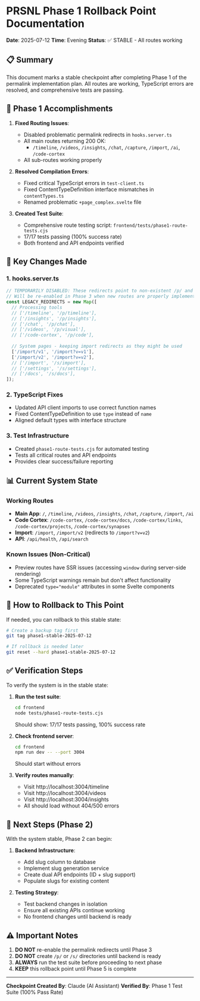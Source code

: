 # PRSNL Phase 1 Rollback Point Documentation

**Date**: 2025-07-12
**Time**: Evening
**Status**: ✅ STABLE - All routes working

## 📋 Summary

This document marks a stable checkpoint after completing Phase 1 of the permalink implementation plan. All routes are working, TypeScript errors are resolved, and comprehensive tests are passing.

## 🎯 Phase 1 Accomplishments

1. **Fixed Routing Issues**:
   - Disabled problematic permalink redirects in `hooks.server.ts`
   - All main routes returning 200 OK:
     - `/timeline`, `/videos`, `/insights`, `/chat`, `/capture`, `/import`, `/ai`, `/code-cortex`
   - All sub-routes working properly

2. **Resolved Compilation Errors**:
   - Fixed critical TypeScript errors in `test-client.ts`
   - Fixed ContentTypeDefinition interface mismatches in `contentTypes.ts`
   - Renamed problematic `+page_complex.svelte` file

3. **Created Test Suite**:
   - Comprehensive route testing script: `frontend/tests/phase1-route-tests.cjs`
   - 17/17 tests passing (100% success rate)
   - Both frontend and API endpoints verified

## 🔧 Key Changes Made

### 1. hooks.server.ts
```typescript
// TEMPORARILY DISABLED: These redirects point to non-existent /p/ and /s/ directories
// Will be re-enabled in Phase 3 when new routes are properly implemented
const LEGACY_REDIRECTS = new Map([
  // Processing tools
  // ['/timeline', '/p/timeline'],
  // ['/insights', '/p/insights'],
  // ['/chat', '/p/chat'],
  // ['/videos', '/p/visual'],
  // ['/code-cortex', '/p/code'],
  
  // System pages - keeping import redirects as they might be used
  ['/import/v1', '/import?v=v1'],
  ['/import/v2', '/import?v=v2'],
  // ['/import', '/s/import'],
  // ['/settings', '/s/settings'],
  // ['/docs', '/s/docs'],
]);
```

### 2. TypeScript Fixes
- Updated API client imports to use correct function names
- Fixed ContentTypeDefinition to use `type` instead of `name`
- Aligned default types with interface structure

### 3. Test Infrastructure
- Created `phase1-route-tests.cjs` for automated testing
- Tests all critical routes and API endpoints
- Provides clear success/failure reporting

## 📊 Current System State

### Working Routes
- **Main App**: `/`, `/timeline`, `/videos`, `/insights`, `/chat`, `/capture`, `/import`, `/ai`
- **Code Cortex**: `/code-cortex`, `/code-cortex/docs`, `/code-cortex/links`, `/code-cortex/projects`, `/code-cortex/synapses`
- **Import**: `/import`, `/import/v2` (redirects to `/import?v=v2`)
- **API**: `/api/health`, `/api/search`

### Known Issues (Non-Critical)
- Preview routes have SSR issues (accessing `window` during server-side rendering)
- Some TypeScript warnings remain but don't affect functionality
- Deprecated `type="module"` attributes in some Svelte components

## 🚀 How to Rollback to This Point

If needed, you can rollback to this stable state:

```bash
# Create a backup tag first
git tag phase1-stable-2025-07-12

# If rollback is needed later
git reset --hard phase1-stable-2025-07-12
```

## ✅ Verification Steps

To verify the system is in the stable state:

1. **Run the test suite**:
   ```bash
   cd frontend
   node tests/phase1-route-tests.cjs
   ```
   Should show: 17/17 tests passing, 100% success rate

2. **Check frontend server**:
   ```bash
   cd frontend
   npm run dev -- --port 3004
   ```
   Should start without errors

3. **Verify routes manually**:
   - Visit http://localhost:3004/timeline
   - Visit http://localhost:3004/videos
   - Visit http://localhost:3004/insights
   - All should load without 404/500 errors

## 📝 Next Steps (Phase 2)

With the system stable, Phase 2 can begin:

1. **Backend Infrastructure**:
   - Add slug column to database
   - Implement slug generation service
   - Create dual API endpoints (ID + slug support)
   - Populate slugs for existing content

2. **Testing Strategy**:
   - Test backend changes in isolation
   - Ensure all existing APIs continue working
   - No frontend changes until backend is ready

## ⚠️ Important Notes

1. **DO NOT** re-enable the permalink redirects until Phase 3
2. **DO NOT** create `/p/` or `/s/` directories until backend is ready
3. **ALWAYS** run the test suite before proceeding to next phase
4. **KEEP** this rollback point until Phase 5 is complete

---

**Checkpoint Created By**: Claude (AI Assistant)
**Verified By**: Phase 1 Test Suite (100% Pass Rate)